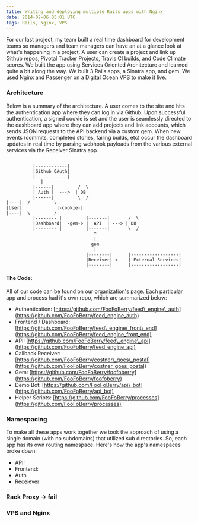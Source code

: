 ```yaml
---
title: Writing and deploying multiple Rails apps with Nginx
date: 2014-02-06 05:01 UTC
tags: Rails, Nginx, VPS
---
```


For our last project, my team built a real time dashboard for development teams
so managers and team managers can have an at a glance look at what's happening
in a project.  A user can create a project and link up Github repos, Pivotal
Tracker Projects, Travis CI builds, and Code Climate scores.  We built the app
using Services Oriented Architecture and learned quite a bit along the way.  We
built 3 Rails apps, a Sinatra app, and gem.  We used Nginx and Passenger on
a Digital Ocean VPS to make it live.

### Architecture
Below is a summary of the architecture.  A user comes to the site and hits the
authentication app where they can log in via Github.  Upon successful
authentication, a signed cookie is set and the user is seamlessly directed to the dashboard
app where they can add projects and link accounts, which sends JSON requests to
the API backend via a custom gem.  When new events (commits, completed stories,
failing builds, etc) occur the dashboard updates in real time by parsing webhook
payloads from the various external services via the Receiver Sinatra app.

```

          |------------|
          |Github OAuth|
          |------------|
             |
          |------|         /  \
          | Auth |  --->  | DB |
          |------|         \  /
|----|  /         \
|User|             |-cookie-|
|----|  \         /
          |-------- |         |-------|       /  \
          |Dashboard|  -gem-> |  API  | ---> | DB |
          |-------- |         |-------|       \  /
                                 ^
                                 |
                                gem
                                 |
                              |--------|      |------------------|
                              |Receiver| <--- | External Services|
                              |--------|      |------------------|

```


#### The Code:

All of our code can be found on our
[organization's](https://github.com/foofoberry) page.  Each particular app and
process had it's own repo, which are summarized below:

- Authentication: [https://github.com/FooFoBerry/feed\_engine\_auth](https://github.com/FooFoBerry/feed_engine_auth)
- Frontend / Dashboard: [https://github.com/FooFoBerry/feed\_engine\_front\_end](https://github.com/FooFoBerry/feed_engine_front_end)
- API: [https://github.com/FooFoBerry/feed\_engine\_api](https://github.com/FooFoBerry/feed_engine_api)
- Callback Receiver: [https://github.com/FooFoBerry/costner\_goes\_postal](https://github.com/FooFoBerry/costner_goes_postal)
- Gem: [https://github.com/FooFoBerry/foofoberry](https://github.com/FooFoBerry/foofoberry)
- Demo Bot: [https://github.com/FooFoBerry/api\_bot](https://github.com/FooFoBerry/api_bot)
- Helper Scripts: [https://github.com/FooFoBerry/processes](https://github.com/FooFoBerry/processes)

### Namespacing

To make all these apps work together we took the approach of using a single
domain (with no subdomains) that utilized sub directories.  So, each app has
its own routing namespace.  Here's how the app's namespaces broke down:

- API:
- Frontend:
- Auth
- Receiever

### Rack Proxy -> fail


### VPS and Nginx

